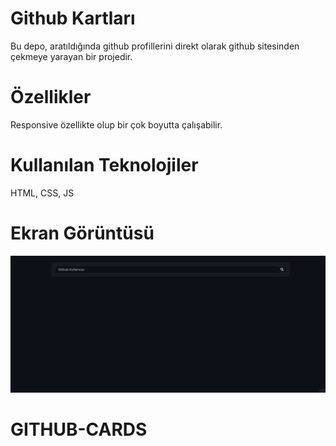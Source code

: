 # Github Kartları

Bu depo, aratıldığında github profillerini direkt olarak github sitesinden çekmeye yarayan bir projedir.

# Özellikler

Responsive özellikte olup bir çok boyutta çalışabilir.

# Kullanılan Teknolojiler

HTML, CSS, JS

# Ekran Görüntüsü

![](/githubcard.gif)
# GITHUB-CARDS
